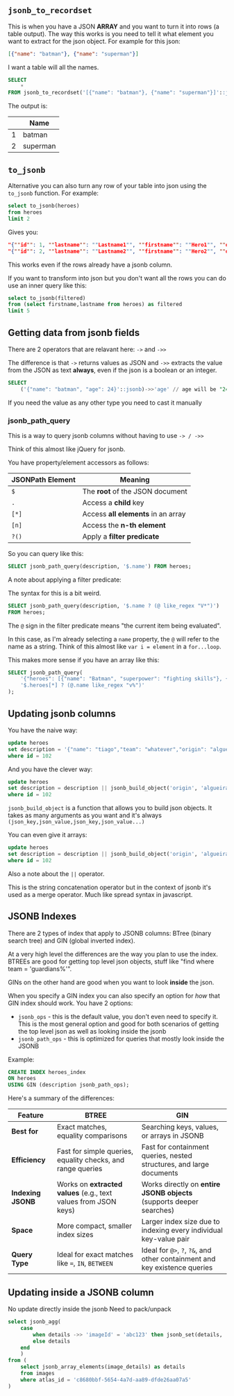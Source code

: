 
## `jsonb_to_recordset`

This is when you have a JSON **ARRAY** and you want to turn it into rows (a table output). The way this works is you need to tell it what element you want to extract for the json object. For example for this json:

```json
[{"name": "batman"}, {"name": "superman"}]
```

I want a table will all the names.

```sql
SELECT 
	* 
FROM jsonb_to_recordset('[{"name": "batman"}, {"name": "superman"}]'::jsonb) AS x(name TEXT);
```

The output is:

|     | Name     |
| --- | -------- |
| 1   | batman   |
| 2   | superman |

## `to_jsonb`

Alternative you can also turn any row of your table into json using the `to_jsonb` function. For example:

```SQL
select to_jsonb(heroes)
from heroes
limit 2
```

Gives you:

```json
"{""id"": 1, ""lastname"": ""Lastname1"", ""firstname"": ""Hero1"", ""description"": {""name"": ""vision"", ""team"": ""Guardians of the Galaxy"", ""origin"": ""Alien"", ""weakness"": ""adamantium"", ""alignment"": ""hero"", ""superpower"": ""intangible body""}}"
"{""id"": 2, ""lastname"": ""Lastname2"", ""firstname"": ""Hero2"", ""description"": {""name"": ""star-lord"", ""team"": ""Guardians of the Galaxy"", ""origin"": ""Asgard"", ""weakness"": ""technology"", ""alignment"": ""villain"", ""superpower"": ""marksmanship""}}"
```

This works even if the rows already have a jsonb column.

If you want to transform into json but you don't want all the rows you can do use an inner query like this:

```SQL
select to_jsonb(filtered)
from (select firstname,lastname from heroes) as filtered
limit 5
```

## Getting data from jsonb fields

There are 2 operators that are relavant here: `->` and `->>`

The difference is that `->` returns values as JSON and `->>` extracts the value from the JSON as text **always**, even if the json is a boolean or an integer.

```sql
SELECT 
	('{"name": "batman", "age": 24}'::jsonb)->>'age' // age will be "24"
```

If you need the value as any other type you need to cast it manually

### jsonb_path_query

This is a way to query jsonb columns without having to use `-> / ->>`

Think of this almost like jQuery for jsonb.

You have property/element accessors as follows:

|JSONPath Element|Meaning|
|---|---|
|`$`|The **root** of the JSON document|
|`.`|Access a **child** key|
|`[*]`|Access **all elements** in an array|
|`[n]`|Access the **n-th element**|
|`?()`|Apply a **filter predicate**|
So you can query like this:

```sql
SELECT jsonb_path_query(description, '$.name') FROM heroes;
```

A note about applying a filter predicate:

The syntax for this is a bit weird.

```SQL
SELECT jsonb_path_query(description, '$.name ? (@ like_regex "V*")') 
FROM heroes;
```

The `@` sign in the filter predicate means "the current item being evaluated".

In this case, as I'm already selecting a `name` property, the `@` will refer to the name as a string. Think of this almost like `var i = element` in a `for...loop`.

This makes more sense if you have an array like this:

```sql
SELECT jsonb_path_query(
    '{"heroes": [{"name": "Batman", "superpower": "fighting skills"}, {"name": "Flash", "superpower": "super speed"}, {"name": "Vigilante", "superpower": "stealth"}]}',
    '$.heroes[*] ? (@.name like_regex "v%")'
);
```

## Updating jsonb columns

You have the naive way:

```sql
update heroes
set description = '{"name": "tiago","team": "whatever","origin": "algueirao- pt"}'
where id = 102
```

And you have the clever way:

```sql
update heroes
set description = description || jsonb_build_object('origin', 'algueirao- pt')
where id = 102
```

`jsonb_build_object` is a function that allows you to build json objects. It takes as many arguments as you want and it's always `(json_key,json_value,json_key,json_value...)`

You can even give it arrays:

```sql
update heroes
set description = description || jsonb_build_object('origin', 'algueirao-pt', 'bananas', 'yellow', 'colors', '["a","b","c"]')
where id = 102
```

Also a note about the `||` operator.

This is the string concatenation operator but in the context of jsonb it's used as a merge operator. Much like spread syntax in javascript.

## JSONB Indexes

There are 2 types of index that apply to JSONB columns: BTree (binary search tree) and GIN (global inverted index).

At a very high level the differences are the way you plan to use the index. BTREEs are good for getting top level json objects, stuff like "find where team = 'guardians%'".

GINs on the other hand are good when you want to look **inside** the json.

When you specify a GIN index you can also specify an option for *how* that GIN index should work. You have 2 options:

- `jsonb_ops` - this is the default value, you don't even need to specify it. This is the most general option and good for both scenarios of getting the top level json as well as looking inside the jsonb
- `jsonb_path_ops` - this is optimized for queries that mostly look inside the JSONB

Example:

```SQL
CREATE INDEX heroes_index
ON heroes
USING GIN (description jsonb_path_ops);
```


Here's a summary of the differences:

| Feature            | **BTREE**                                                        | **GIN**                                                                    |
| ------------------ | ---------------------------------------------------------------- | -------------------------------------------------------------------------- |
| **Best for**       | Exact matches, equality comparisons                              | Searching keys, values, or arrays in JSONB                                 |
| **Efficiency**     | Fast for simple queries, equality checks, and range queries      | Fast for containment queries, nested structures, and large documents       |
| **Indexing JSONB** | Works on **extracted values** (e.g., text values from JSON keys) | Works directly on **entire JSONB objects** (supports deeper searches)      |
| **Space**          | More compact, smaller index sizes                                | Larger index size due to indexing every individual key-value pair          |
| **Query Type**     | Ideal for exact matches like `=`, `IN`, `BETWEEN`                | Ideal for `@>`, `?`, `?&`, and other containment and key existence queries |
## Updating inside a JSONB column

No update directly inside the jsonb
Need to pack/unpack

```sql
select jsonb_agg(
	case
		when details ->> 'imageId' = 'abc123' then jsonb_set(details, '{legend}', to_jsonb('bananas'::text))
		else details
	end
	)
from (
	select jsonb_array_elements(image_details) as details
	from images 
	where atlas_id = 'c8680bbf-5654-4a7d-aa89-dfde26aa07a5'
)
```